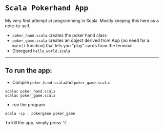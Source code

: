 # `Scala Pokerhand App`

My very first attempt at programming in Scala. Mostly keeping this here as a note-to-self.

- `poker_hand.scala` creates the poker hand class
- `poker_game.scala` creates an object derived from App (no need for a `main()` function) that lets you "play" cards from the terminal.
- Disregard `hello_world.scala`
----

## To run the app:
* Compile `poker_hand.scala`and `poker_game.scala`:
```
scalac poker_hand.scala
scalac poker_game.scala
```
* run the program
```
scala -cp . pokergame.poker_game
```

To kill the app, simply press `^C`
